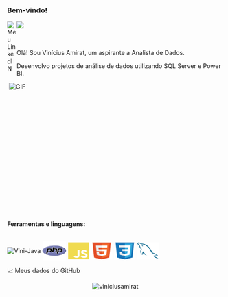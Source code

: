 ### Bem-vindo! 
<a href="https://www.linkedin.com/in/viniciusamirat/">
  <img align="left" alt="Meu LinkedIN" width="22px" src="https://raw.githubusercontent.com/peterthehan/peterthehan/master/assets/linkedin.svg" />
</a>

![](https://visitor-badge.glitch.me/badge?page_id=viniciusamirat.viniciusamirat)

<br />

Olá! Sou Vinícius Amirat, um aspirante a Analista de Dados.

Desenvolvo projetos de análise de dados utilizando SQL Server e Power BI.


  <img align="right" alt="GIF" src="https://github.com/abhisheknaiidu/abhisheknaiidu/blob/master/code.gif?raw=true" width="500" height="320" />

**Ferramentas e linguagens:**  

<div style="display: inline_block"><br>
  <img align="center" alt="Vini-Java" height="40" width="50" src="https://raw.githubusercontent.com/devicons/devicon/master/icons/powerbi/powerbi-original.svg">

  <img align="center" alt="Vini-Php" height="45" width="55" src="https://raw.githubusercontent.com/devicons/devicon/master/icons/php/php-original.svg">

  <img align="center" alt="Vini-Js" height="40" width="50" src="https://raw.githubusercontent.com/devicons/devicon/master/icons/javascript/javascript-plain.svg">
 
  <img align="center" alt="Vini-HTML" height="40" width="50" src="https://raw.githubusercontent.com/devicons/devicon/master/icons/html5/html5-original.svg">

 
  <img align="center" alt="Vini-CSS" height="40" width="50" src="https://raw.githubusercontent.com/devicons/devicon/master/icons/css3/css3-original.svg">
 
  <img align="center" alt="Vini-CSS" height="40" width="50" src="https://raw.githubusercontent.com/devicons/devicon/master/icons/mysql/mysql-original.svg">

</div>

📈 Meus dados do GitHub

<p align="center"> <img src="https://github-readme-stats.vercel.app/api?username=viniciusamirat&show_icons=true&theme=gotham" alt="viniciusamirat" />

